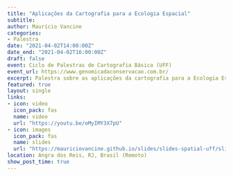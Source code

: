 ```yaml
---
title: "Aplicações da Cartografia para a Ecologia Espacial"
subtitle: 
author: Maurício Vancine
categories:
- Palestra
date: "2021-04-02T14:00:00Z"
date_end: "2021-04-02T16:00:00Z"
draft: false
event: Ciclo de Palestras de Cartografia Básica (UFF)
event_url: https://www.genomicadaconservacao.com.br/
excerpt: Palestra sobre as aplicações da cartografia para a Ecologia Espacial.
featured: true
layout: single
links:
- icon: video
  icon_pack: fas
  name: video
  url: "https://youtu.be/oMyIMY3X7pU"
- icon: images
  icon_pack: fas
  name: slides
  url: "https://mauriciovancine.github.io/slides/slides-spatial-uff/slides-spatial-uff.pdf"
location: Angra dos Reis, RJ, Brasil (Remoto)
show_post_time: true
---
```

